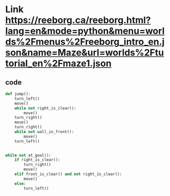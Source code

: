 # Link https://reeborg.ca/reeborg.html?lang=en&mode=python&menu=worlds%2Fmenus%2Freeborg_intro_en.json&name=Maze&url=worlds%2Ftutorial_en%2Fmaze1.json
## code 
```py
def jump():
    turn_left()
    move()
    while not right_is_clear():
        move()
    turn_right()
    move()
    turn_right()
    while not wall_in_front():
        move()
    turn_left()

    
while not at_goal():
    if right_is_clear():
        turn_right()
        move()
    elif front_is_clear() and not right_is_clear():
        move()
    else:
        turn_left()
```